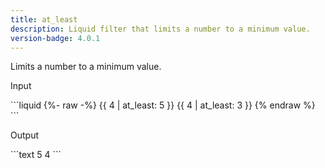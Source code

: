 ```yaml
---
title: at_least
description: Liquid filter that limits a number to a minimum value.
version-badge: 4.0.1
---
```


Limits a number to a minimum value.

<p class="code-label">Input</p>
```liquid
{%- raw -%}
{{ 4 | at_least: 5 }}
{{ 4 | at_least: 3 }}
{% endraw %}
```

<p class="code-label">Output</p>
```text
5
4
```
